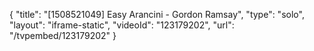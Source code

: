 {
    "title": "[1508521049] Easy Arancini - Gordon Ramsay",
    "type": "solo",
    "layout": "iframe-static",
    "videoId": "123179202",
    "url": "\/tvpembed\/123179202"
}
